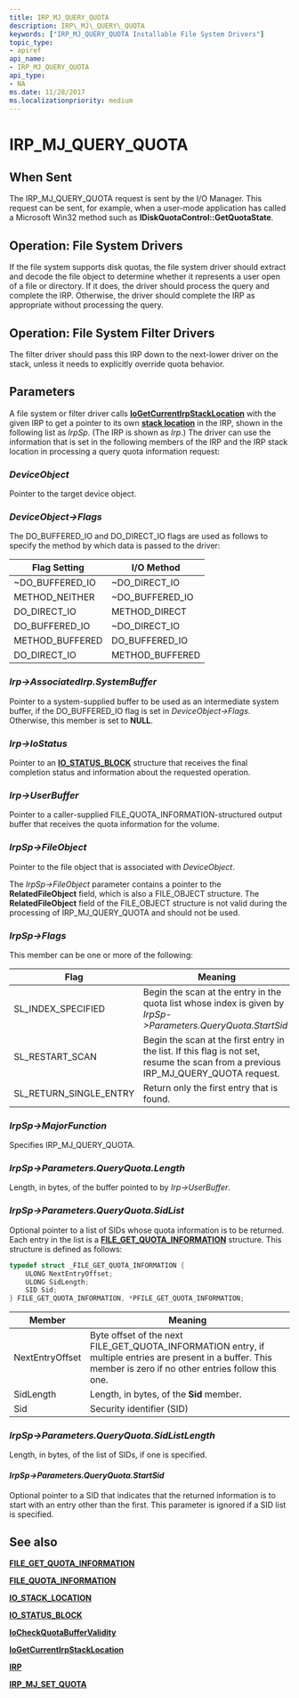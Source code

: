 ```yaml
---
title: IRP_MJ_QUERY_QUOTA
description: IRP\_MJ\_QUERY\_QUOTA
keywords: ["IRP_MJ_QUERY_QUOTA Installable File System Drivers"]
topic_type:
- apiref
api_name:
- IRP_MJ_QUERY_QUOTA
api_type:
- NA
ms.date: 11/28/2017
ms.localizationpriority: medium
---
```


# IRP\_MJ\_QUERY\_QUOTA

## When Sent

The IRP\_MJ\_QUERY\_QUOTA request is sent by the I/O Manager. This request can be sent, for example, when a user-mode application has called a Microsoft Win32 method such as **IDiskQuotaControl::GetQuotaState**.

## Operation: File System Drivers

If the file system supports disk quotas, the file system driver should extract and decode the file object to determine whether it represents a user open of a file or directory. If it does, the driver should process the query and complete the IRP. Otherwise, the driver should complete the IRP as appropriate without processing the query.

## Operation: File System Filter Drivers

The filter driver should pass this IRP down to the next-lower driver on the stack, unless it needs to explicitly override quota behavior.

## Parameters

A file system or filter driver calls [**IoGetCurrentIrpStackLocation**](/windows-hardware/drivers/ddi/wdm/nf-wdm-iogetcurrentirpstacklocation) with the given IRP to get a pointer to its own [**stack location**](/windows-hardware/drivers/ddi/wdm/ns-wdm-_io_stack_location) in the IRP, shown in the following list as *IrpSp*. (The IRP is shown as *Irp*.) The driver can use the information that is set in the following members of the IRP and the IRP stack location in processing a query quota information request:

### *DeviceObject*  

Pointer to the target device object.

### *DeviceObject->Flags*  

The DO\_BUFFERED\_IO and DO\_DIRECT\_IO flags are used as follows to specify the method by which data is passed to the driver:

|Flag Setting|I/O Method|
|----|----|
|~DO_BUFFERED_IO|~DO_DIRECT_IO|
|METHOD_NEITHER|~DO_BUFFERED_IO|
|DO_DIRECT_IO|METHOD_DIRECT|
|DO_BUFFERED_IO|~DO_DIRECT_IO|
|METHOD_BUFFERED|DO_BUFFERED_IO|
|DO_DIRECT_IO|METHOD_BUFFERED|

### *Irp->AssociatedIrp.SystemBuffer*

Pointer to a system-supplied buffer to be used as an intermediate system buffer, if the DO\_BUFFERED\_IO flag is set in *DeviceObject->Flags*. Otherwise, this member is set to **NULL**.

### *Irp->IoStatus*

Pointer to an [**IO\_STATUS\_BLOCK**](/windows-hardware/drivers/ddi/wdm/ns-wdm-_io_status_block) structure that receives the final completion status and information about the requested operation.

### *Irp->UserBuffer*  

Pointer to a caller-supplied FILE\_QUOTA\_INFORMATION-structured output buffer that receives the quota information for the volume.

### *IrpSp->FileObject*

Pointer to the file object that is associated with *DeviceObject*.

The *IrpSp->FileObject* parameter contains a pointer to the **RelatedFileObject** field, which is also a FILE\_OBJECT structure. The **RelatedFileObject** field of the FILE\_OBJECT structure is not valid during the processing of IRP\_MJ\_QUERY\_QUOTA and should not be used.

### *IrpSp->Flags*

This member can be one or more of the following:

|Flag|Meaning|
|----|----|
|SL_INDEX_SPECIFIED|Begin the scan at the entry in the quota list whose index is given by *IrpSp->Parameters.QueryQuota.StartSid*|
|SL_RESTART_SCAN|Begin the scan at the first entry in the list. If this flag is not set, resume the scan from a previous IRP_MJ_QUERY_QUOTA request.|
|SL_RETURN_SINGLE_ENTRY|Return only the first entry that is found.|

### *IrpSp->MajorFunction*

Specifies IRP\_MJ\_QUERY\_QUOTA.

### *IrpSp->Parameters.QueryQuota.Length*

Length, in bytes, of the buffer pointed to by *Irp->UserBuffer*.

### *IrpSp->Parameters.QueryQuota.SidList*

Optional pointer to a list of SIDs whose quota information is to be returned. Each entry in the list is a [**FILE\_GET\_QUOTA\_INFORMATION**](/windows-hardware/drivers/ddi/ntifs/ns-ntifs-_file_get_quota_information) structure. This structure is defined as follows:

```cpp
typedef struct _FILE_GET_QUOTA_INFORMATION {
    ULONG NextEntryOffset;
    ULONG SidLength;
    SID Sid;
} FILE_GET_QUOTA_INFORMATION, *PFILE_GET_QUOTA_INFORMATION;
```

|Member|Meaning|
|-----|----|
|NextEntryOffset|Byte offset of the next FILE_GET_QUOTA_INFORMATION entry, if multiple entries are present in a buffer. This member is zero if no other entries follow this one.|
|SidLength|Length, in bytes, of the **Sid** member.|
|Sid|Security identifier (SID)|

### *IrpSp->Parameters.QueryQuota.SidListLength*

Length, in bytes, of the list of SIDs, if one is specified.

#### *IrpSp->Parameters.QueryQuota.StartSid*

Optional pointer to a SID that indicates that the returned information is to start with an entry other than the first. This parameter is ignored if a SID list is specified.

## See also

[**FILE\_GET\_QUOTA\_INFORMATION**](/windows-hardware/drivers/ddi/ntifs/ns-ntifs-_file_get_quota_information)

[**FILE\_QUOTA\_INFORMATION**](/windows-hardware/drivers/ddi/ntifs/ns-ntifs-_file_quota_information)

[**IO\_STACK\_LOCATION**](/windows-hardware/drivers/ddi/wdm/ns-wdm-_io_stack_location)

[**IO\_STATUS\_BLOCK**](/windows-hardware/drivers/ddi/wdm/ns-wdm-_io_status_block)

[**IoCheckQuotaBufferValidity**](/windows-hardware/drivers/ddi/ntifs/nf-ntifs-iocheckquotabuffervalidity)

[**IoGetCurrentIrpStackLocation**](/windows-hardware/drivers/ddi/wdm/nf-wdm-iogetcurrentirpstacklocation)

[**IRP**](/windows-hardware/drivers/ddi/wdm/ns-wdm-_irp)

[**IRP\_MJ\_SET\_QUOTA**](irp-mj-set-quota.md)
